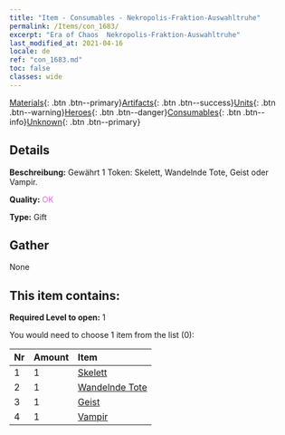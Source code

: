 ```yaml
---
title: "Item - Consumables - Nekropolis-Fraktion-Auswahltruhe"
permalink: /Items/con_1683/
excerpt: "Era of Chaos  Nekropolis-Fraktion-Auswahltruhe"
last_modified_at: 2021-04-16
locale: de
ref: "con_1683.md"
toc: false
classes: wide
---
```

 [Materials](/de/Items/){: .btn .btn--primary}[Artifacts](/de/Items/Artifacts/){: .btn .btn--success}[Units](/de/Items/Units/){: .btn .btn--warning}[Heroes](/de/Items/Heroes/){: .btn .btn--danger}[Consumables](/de/Items/Consumables/){: .btn .btn--info}[Unknown](/de/Items/Unknown/){: .btn .btn--primary}

## Details
 **Beschreibung:** Gewährt 1 Token: Skelett, Wandelnde Tote, Geist oder Vampir.

 **Quality:** <span style="color: #DA70D6">OK</span>

 **Type:** Gift

## Gather

  None

## This item contains:

 **Required Level to open:** 1

 You would need to choose 1 item from the list (0):

  | Nr | Amount |     Item    |
  |:---|:-------|:------------|
  | 1 | 1 | [Skelett](/de/Items/unt_208/) |  | 
  | 2 | 1 | [Wandelnde Tote](/de/Items/unt_209/) |  | 
  | 3 | 1 | [Geist](/de/Items/unt_210/) |  | 
  | 4 | 1 | [Vampir](/de/Items/unt_211/) |  | 
